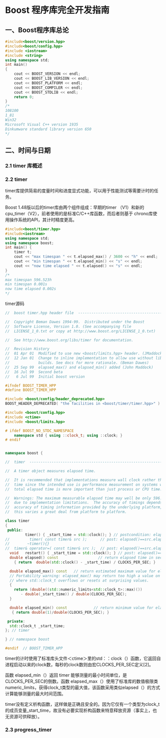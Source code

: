 # Boost 程序库完全开发指南

## 一、Boost程序库总论



```c++
#include<boost/version.hpp>
#include<boost/config.hpp>
#include <iostream>
#include <string>
using namespace std;
int main()
{
    cout << BOOST_VERSION << endl;
    cout << BOOST_LIB_VERSION << endl;
    cout << BOOST_PLATFORM << endl;
    cout << BOOST_COMPILER << endl;
    cout << BOOST_STDLIB << endl;
    return 0;
}
/*
108100
1_81
Win32
Microsoft Visual C++ version 1935
Dinkumware standard library version 650
*/
```

## 二、时间与日期

### 2.1 timer 库概述

### 2.2 timer

timer库提供简易的度量时间和进度显式功能，可以用于性能测试等需要计时的任务。

Boost 1.48版以后的timer库由两个组件组成：早期的timer （V1）和新的cpu_timer（V2），前者使用的是标准C/C++库函数，而后者则基于 chrono库使用操作系统的API，其计时精度更高。

```c++
#include<boost/timer.hpp>
#include<iostream>
using namespace std;
using namespace boost;
int main() {
	timer t;
	cout << "max timespan " << t.elapsed_max() / 3600 << "h" << endl;
	cout << "min timespan " << t.elapsed_min() << "s" << endl;
	cout << "now time elapsed " << t.elapsed() << "s" << endl;
}
/*
max timespan 596.523h
min timespan 0.001s
now time elapsed 0.002s
*/
```



timer源码

```c++
//  boost timer.hpp header file  ---------------------------------------------//

//  Copyright Beman Dawes 1994-99.  Distributed under the Boost
//  Software License, Version 1.0. (See accompanying file
//  LICENSE_1_0.txt or copy at http://www.boost.org/LICENSE_1_0.txt)

//  See http://www.boost.org/libs/timer for documentation.

//  Revision History
//  01 Apr 01  Modified to use new <boost/limits.hpp> header. (JMaddock)
//  12 Jan 01  Change to inline implementation to allow use without library
//             builds. See docs for more rationale. (Beman Dawes) 
//  25 Sep 99  elapsed_max() and elapsed_min() added (John Maddock)
//  16 Jul 99  Second beta
//   6 Jul 99  Initial boost version

#ifndef BOOST_TIMER_HPP
#define BOOST_TIMER_HPP

#include <boost/config/header_deprecated.hpp>
BOOST_HEADER_DEPRECATED( "the facilities in <boost/timer/timer.hpp>" )

#include <boost/config.hpp>
#include <ctime>
#include <boost/limits.hpp>

# ifdef BOOST_NO_STDC_NAMESPACE
    namespace std { using ::clock_t; using ::clock; }
# endif


namespace boost {

//  timer  -------------------------------------------------------------------//

//  A timer object measures elapsed time.

//  It is recommended that implementations measure wall clock rather than CPU
//  time since the intended use is performance measurement on systems where
//  total elapsed time is more important than just process or CPU time.

//  Warnings: The maximum measurable elapsed time may well be only 596.5+ hours
//  due to implementation limitations.  The accuracy of timings depends on the
//  accuracy of timing information provided by the underlying platform, and
//  this varies a great deal from platform to platform.

class timer
{
 public:
         timer() { _start_time = std::clock(); } // postcondition: elapsed()==0
//         timer( const timer& src );      // post: elapsed()==src.elapsed()
//        ~timer(){}
//  timer& operator=( const timer& src );  // post: elapsed()==src.elapsed()
  void   restart() { _start_time = std::clock(); } // post: elapsed()==0
  double elapsed() const                  // return elapsed time in seconds
    { return  double(std::clock() - _start_time) / CLOCKS_PER_SEC; }

  double elapsed_max() const   // return estimated maximum value for elapsed()
  // Portability warning: elapsed_max() may return too high a value on systems
  // where std::clock_t overflows or resets at surprising values.
  {
    return (double((std::numeric_limits<std::clock_t>::max)())
       - double(_start_time)) / double(CLOCKS_PER_SEC); 
  }

  double elapsed_min() const            // return minimum value for elapsed()
   { return double(1)/double(CLOCKS_PER_SEC); }

 private:
  std::clock_t _start_time;
}; // timer

} // namespace boost

#endif  // BOOST_TIMER_HPP

```

timer的计时使用了标准库头文件＜ctime＞里的std：：clock（）函数，它返回自进程启动以来的clock数，每秒的clock数则由宏CLOCKS_PER_SEC定义[2]。

函数 elapsed_min（）返回 timer 能够测量的最小时间单位，是CLOCKS_PER_SEC的倒数。函数 elapsed_max（）使用了标准库的数值极限类 numeric_limits，获得clock_t类型的最大值，该函数采用类似elapsed（）的方式计算能够测量的最大时间范围。

timer没有定义析构函数，这样做是正确且安全的。因为它仅有一个类型为clock_t的成员变量_start_time，故没有必要实现析构函数来特意释放资源（事实上，也无资源可供释放）。

### 2.3 progress_timer



